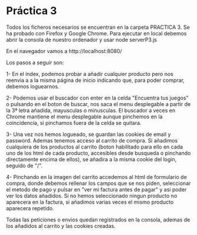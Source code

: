 # Práctica 3

Todos los ficheros necesarios se encuentran en la carpeta PRACTICA 3.
Se ha probado con Firefox y Google Chrome.
Para ejecutar en local debemos abrir la consola de nuestro ordenador y usar node serverP3.js

En el navegador vamos a http://localhost:8080/

Los pasos a seguir son:

  1- En el index, podemos probar a añadir cualquier producto pero nos reenvia a a la misma página de inicio indicando que, para poder comprar, debemos loguearnos.

  2- Podemos usar el buscador con enter en la celda "Encuentra tus juegos" o pulsando en el boton de buscar, nos saca el menu desplegable a partir de la 3ª letra añadida, mayusculas o minusculas. El buscador a veces en Chrome mantiene el menu desplegable aunque pinchemos en la coincidencia, si pinchamos fuera de la celda se quitara.

  3- Una vez nos hemos logueado, se guardan las cookies de email y password. Ademas tenemos acceso al carrito de compra. Si añadimos cualquiera de los productos al carrito (boton habilitado para ello en cada uno de los html de cada producto, accesibles desde busqueda o pinchando directamente encima de ellos), se añadira a la misma cookie del login, seguido de "/".

  4- Pinchando en la imagen del carrito accedemos al html de formulario de compra, donde debemos rellenar los campos que se nos piden, seleccionar el metodo de pago y pulsar en "ver mi factura antes de pagar" y asi poder ver los datos añadidos. Si no hemos seleccionado ningun producto no aparecera en la factura, si añadimos varias veces el mismo producto aparecera repetido.

  Todas las peticiones o envios quedan registrados en la consola, ademas de los añadidos al carrito y las cookies creadas.
